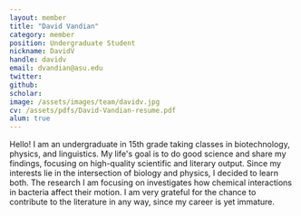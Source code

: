 ```yaml
---
layout: member
title: "David Vandian"
category: member 
position: Undergraduate Student
nickname: DavidV
handle: davidv
email: dvandian@asu.edu
twitter: 
github: 
scholar: 
image: /assets/images/team/davidv.jpg
cv: /assets/pdfs/David-Vandian-resume.pdf
alum: true
---
```

Hello! I am an undergraduate in 15th grade taking classes in biotechnology, physics, and linguistics. My life's goal is to do good science and share my findings, focusing on high-quality scientific and literary output. Since my interests lie in the intersection of biology and physics, I decided to learn both. The research I am focusing on investigates how chemical interactions in bacteria affect their motion. I am very grateful for the chance to contribute to the literature in any way, since my career is yet immature.